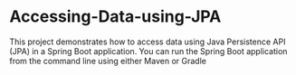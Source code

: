 # Accessing-Data-using-JPA
This project demonstrates how to access data using Java Persistence API (JPA) in a Spring Boot application.
You can run the Spring Boot application from the command line using either Maven or Gradle
